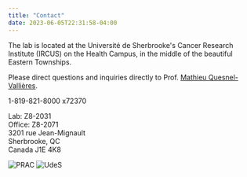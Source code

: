 ```yaml
---
title: "Contact"
date: 2023-06-05T22:31:58-04:00
---
```


The lab is located at the Université de Sherbrooke's
Cancer Research Institute (IRCUS) on the
Health Campus, in the middle of the beautiful
Eastern Townships.

Please direct questions and inquiries directly to Prof. [Mathieu Quesnel-Vallières](mailto:mathieu.quesnel-vallieres@usherbrooke.ca).

1-819-821-8000 x72370

Lab: Z8-2031  
Office: Z8-2071  
3201 rue Jean-Mignault  
Sherbrooke, QC  
Canada J1E 4K8

![PRAC](/img/prac_arrow_hires.png)
![UdeS](/img/UdeS_logo.png)


